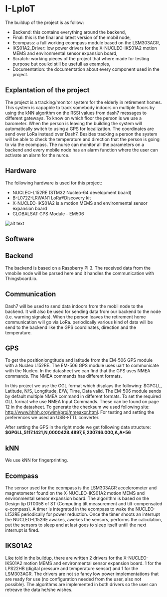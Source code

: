 # I-LpIoT
The buildup of the project is as follow:
- Backend: this contains everything around the backend,
- Final: this is the final and latest version of the mobil node,
- Ecompass: a full working ecompass module based on the LSM303AGR,
- IKS01A2_Driver: low power drivers for the X-NUCLEO-IKS01A2 motion MEMS and environmental sensor expansion board,
- Scratch: working pieces of the project that where made for testing purpose but coulkd still be usefull as examples, 
- Documentation: the documentation about every component used in the project.

## Explantation of the project
The project is a tracking/monitor system for the elderly in retirement homes. This system is capapble to track somebody indoors on multiple floors by using the kNN algorithm on the RSSI values from dash7 messages to different gateways. To know on which floor the person is we use a barometer. When the person is leaving the building the system will automatically switch to using a GPS for localization. The coordinates are send over LoRa instead over Dash7. Besides tracking a person the system will be able to check the temperature and direction that the person is going to via the ecompass. The nurse can monitor all the parameters on a backend and every mobile node has an alarm function where the user can activate an alarm for the nurce. 

## Hardware
The following hardware is used for this project:
- NUCLEO-L152RE (STM32 Nucleo-64 development board)
- B-L072Z-LRWAN1 LoRa®Discovery kit
- X-NUCLEO-IKS01A2 is a motion MEMS and environmental sensor expansion board
- GLOBALSAT GPS Module - EM506

![alt text](https://i.imgur.com/m5MR2cx.png "Hardware setup")

## Software
## Backend
The backend is based on a Raspberry PI 3. The received data from the vmobile node will be parsed here and it handles the communication with Thingsboard.io.

## Communication
Dash7 will be used to send data indoors from the mobil node to the backend. It will also be used for sending data from our backend to the node (i.e. warning signales). When the person leaves the retirement home communication will go via LoRa. periodically various kind of data will be send to the backend like the GPS coordinates, direction and the temperature.

## GPS
To get the positionlongtitude and latitude from the EM-506 GPS module with a Nucleo L152RE. The EM-506 GPS module uses uart to communicate with the Nucleo. In the datasheet we can find that the GPS uses NMEA commands. The NMEA commands has different formats.

In this project we use the GGL format which displays the following: $GPGLL, Latitude, N/S, Longtitude, E/W, Time, Data valid. The EM-506 module sends by default multiple NMEA command in different formats. To set the required GLL format whe use NMEA Input Commands. These can be found on page 12 in the datasheet. To generate the checksum we used following site: http://www.hhhh.org/wiml/proj/nmeaxor.html. For testing and setting the preferences we used an USB->TTL converter.

After setting the GPS in the right mode we get following data structure:
**$GPGLL,5117.1421,N,0000428.4897,E,230746.000,A,A*56**

## kNN
We use kNN for fingerprinting.

## Ecompass
The sensor used for the ecompass is the LSM303AGR accelerometer and magnetometer found on the X-NUCLEO-IKS01A2 motion MEMS and environmental sensor expansion board. The algorithm is based on the Design tip DT0058 of ST (Computing tilt measurement and tilt-compensated e-compass). A timer is integrated in the ecompass to wake the NUCLEO-L152RE periodically for power reduction. Once the timer shoots an interrupt the NUCLEO-L152RE awakes, awekes the sensors, performs the calculation, put the sensors to sleep and at last goes to sleep itself untill the next interrupt is fired.

## IKS01A2
Like told in the buildup, there are written 2 drivers for the X-NUCLEO-IKS01A2 motion MEMS and environmental sensor expansion board. 1 for the LPS22HB (digital pressure and temperature sensor) and 1 for the LSM303AGR. The drivers are not so fancy low power implementations that are ready for use (no configuration needed from the user, also not possible). The algorithms are implemented in both drivers so the user can retreave the data he/she wishes.
